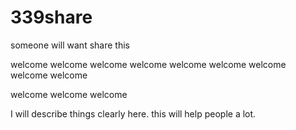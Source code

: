 # 339share
someone will want share this

welcome
welcome
welcome
welcome
welcome
welcome
welcome
welcome
welcome

welcome
welcome
welcome

I will describe things clearly here.
this will help people a lot.
